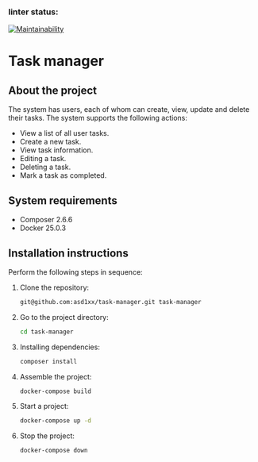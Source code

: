 ### linter status:
[![Maintainability](https://api.codeclimate.com/v1/badges/3552e49e49357ed47b97/maintainability)](https://codeclimate.com/github/asd1xx/task-manager/maintainability)

# Task manager

## About the project

The system has users, each of whom can create, view, update and delete their tasks.
The system supports the following actions:
- View a list of all user tasks.
- Create a new task.
- View task information.
- Editing a task.
- Deleting a task.
- Mark a task as completed.

## System requirements

- Composer 2.6.6
- Docker 25.0.3

## Installation instructions

Perform the following steps in sequence:

1. Clone the repository:
    
    ```bash
    git@github.com:asd1xx/task-manager.git task-manager
    ```
    
2. Go to the project directory:
    
    ```bash
    cd task-manager
    ```
    
3. Installing dependencies:
    
    ```bash
    composer install
    ```
    
4. Assemble the project:
    
    ```bash
    docker-compose build
    ```
5. Start a project:
    
    ```bash
    docker-compose up -d 
    ```
6. Stop the project:
    
    ```bash
    docker-compose down
    ```
